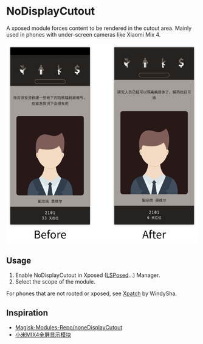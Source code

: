 # NoDisplayCutout

A xposed module forces content to be rendered in the cutout area.
Mainly used in phones with under-screen cameras like Xiaomi Mix 4.

![](screenshot.png)

## Usage

1. Enable NoDisplayCutout in Xposed ([LSPosed](https://github.com/LSPosed/LSPosed)...) Manager.
1. Select the scope of the module.

For phones that are not rooted or xposed, see [Xpatch](https://github.com/WindySha/Xpatch) by WindySha.

## Inspiration

* [Magisk-Modules-Repo/noneDisplayCutout](https://github.com/Magisk-Modules-Repo/noneDisplayCutout)
* [小米MIX4全屏显示模块](https://www.coolapk.com/feed/29531787)
